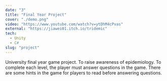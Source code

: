 ```yaml
---
date: "3"
title: "Final Year Project"
cover: "./demo.png"
video: "https://www.youtube.com/watch?v=ytDhM4cPvas"
external: "https://jiawei01.itch.io/tridemic"
tech:
  - Unity
  - C#
slug: "project"
---
```


University final year game project. To raise awareness of epidemiology. To complete each level, the player must answer questions in the game. There are some hints in the game for players to read before answering questions.

